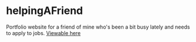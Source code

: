 # helpingAFriend
Portfolio website for a friend of mine who's been a bit busy lately and needs to apply to jobs. <a href="https:/michaelkurdyla.github.io/helpingAFriend" target="_blank">Viewable here</a>
